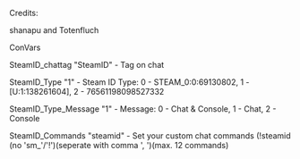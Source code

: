Credits:

shanapu and Totenfluch



ConVars


SteamID_chattag "SteamID" - Tag on chat

SteamID_Type "1" - Steam ID Type: 0 - STEAM_0:0:69130802, 1 - [U:1:138261604], 2 - 76561198098527332

SteamID_Type_Message "1" - Message: 0 - Chat & Console, 1 - Chat, 2 - Console

SteamID_Commands "steamid" - Set your custom chat commands (!steamid (no 'sm_'/'!')(seperate with comma ', ')(max. 12 commands)
